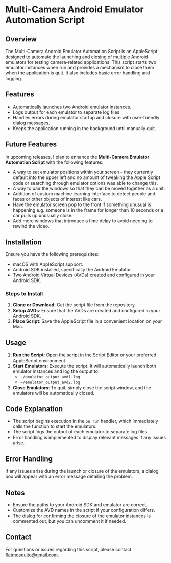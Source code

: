 # Multi-Camera Android Emulator Automation Script

## Overview

The Multi-Camera Android Emulator Automation Script is an AppleScript designed to automate the launching and closing of multiple Android emulators for testing camera-related applications. This script starts two emulator instances when run and provides a mechanism to close them when the application is quit. It also includes basic error handling and logging.

## Features

- Automatically launches two Android emulator instances.
- Logs output for each emulator to separate log files.
- Handles errors during emulator startup and closure with user-friendly dialog messages.
- Keeps the application running in the background until manually quit.

## Future Features

In upcoming releases, I plan to enhance the **Multi-Camera Emulator Automation Script** with the following features:

- A way to set emulator positions within your screen - they currently default into the upper left and no amount of tweaking the Apple Script code or searching through emulator options was able to change this.
- A way to pair the windows so that they can be moved together as a unit.
- Addition of custom machine learning interface to detect people and faces or other objects of interest like cars.
- Have the emulator screen pop to the front if something unusual is happening e.g. someone is in the frame for longer than 10 seconds or a car pulls up unusually close.
- Add more windows that introduce a time delay to avoid needing to rewind the video.

## Installation

Ensure you have the following prerequisites:

- macOS with AppleScript support.
- Android SDK installed, specifically the Android Emulator.
- Two Android Virtual Devices (AVDs) created and configured in your Android SDK.

### Steps to Install

1. **Clone or Download**: Get the script file from the repository.
2. **Setup AVDs**: Ensure that the AVDs are created and configured in your Android SDK.
3. **Place Script**: Save the AppleScript file in a convenient location on your Mac.

## Usage

1. **Run the Script**: Open the script in the Script Editor or your preferred AppleScript environment.
2. **Start Emulators**: Execute the script. It will automatically launch both emulator instances and log the output to:
   - `~/emulator_output_avd1.log`
   - `~/emulator_output_avd2.log`
3. **Close Emulators**: To quit, simply close the script window, and the emulators will be automatically closed.

## Code Explanation

- The script begins execution in the `on run` handler, which immediately calls the function to start the emulators.
- The script logs the output of each emulator to separate log files.
- Error handling is implemented to display relevant messages if any issues arise.

## Error Handling

If any issues arise during the launch or closure of the emulators, a dialog box will appear with an error message detailing the problem.

## Notes

- Ensure the paths to your Android SDK and emulator are correct.
- Customize the AVD names in the script if your configuration differs.
- The dialog for confirming the closure of the emulator instances is commented out, but you can uncomment it if needed.

## Contact

For questions or issues regarding this script, please contact flatmosquito@gmail.com.